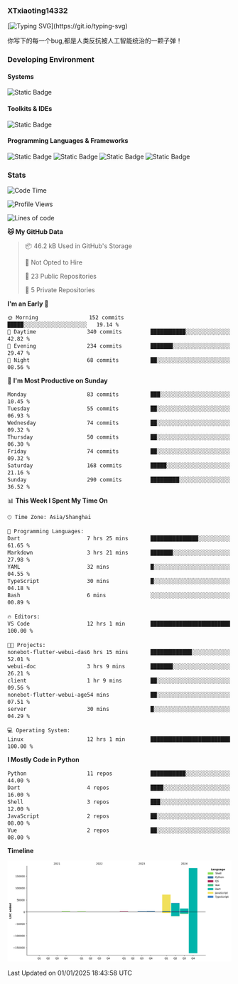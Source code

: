 ### XTxiaoting14332

[![Typing SVG](https://readme-typing-svg.herokuapp.com?font=JetBrians+Mono&pause=1000&random=false&width=435&lines=Hello+World!)](https://git.io/typing-svg)

你写下的每一个bug,都是人类反抗被人工智能统治的一颗子弹！

### Developing Environment

#### Systems

![Static Badge](https://img.shields.io/badge/Ubuntu-%20?style=flat-square&logo=ubuntu&logoColor=white&color=E34F26)

#### Toolkits & IDEs

![Static Badge](https://img.shields.io/badge/Visual%20Studio%20Code-%20?style=flat-square&logo=visualstudiocode&logoColor=white&color=blue)

#### Programming Languages & Frameworks

![Static Badge](https://img.shields.io/badge/Dart-%20?style=flat-square&logo=dart&logoColor=white&color=0175C2)
![Static Badge](https://img.shields.io/badge/Flutter-%20?style=flat-square&logo=flutter&logoColor=white&color=02569B)
![Static Badge](https://img.shields.io/badge/Python-%20?style=flat-square&logo=python&logoColor=white&color=E7A781)
![Static Badge](https://img.shields.io/badge/Bash%20Shell-%20?style=flat-square&logo=shell&logoColor=white&color=49D868)

### Stats

<!--START_SECTION:waka-->
![Code Time](http://img.shields.io/badge/Code%20Time-238%20hrs%2032%20mins-blue)

![Profile Views](http://img.shields.io/badge/Profile%20Views-0-blue)

![Lines of code](https://img.shields.io/badge/From%20Hello%20World%20I%27ve%20Written-317.7%20thousand%20lines%20of%20code-blue)

**🐱 My GitHub Data** 

> 📦 46.2 kB Used in GitHub's Storage 
 > 
> 🚫 Not Opted to Hire
 > 
> 📜 23 Public Repositories 
 > 
> 🔑 5 Private Repositories 
 > 
**I'm an Early 🐤** 

```text
🌞 Morning                152 commits         █████░░░░░░░░░░░░░░░░░░░░   19.14 % 
🌆 Daytime                340 commits         ███████████░░░░░░░░░░░░░░   42.82 % 
🌃 Evening                234 commits         ███████░░░░░░░░░░░░░░░░░░   29.47 % 
🌙 Night                  68 commits          ██░░░░░░░░░░░░░░░░░░░░░░░   08.56 % 
```
📅 **I'm Most Productive on Sunday** 

```text
Monday                   83 commits          ███░░░░░░░░░░░░░░░░░░░░░░   10.45 % 
Tuesday                  55 commits          ██░░░░░░░░░░░░░░░░░░░░░░░   06.93 % 
Wednesday                74 commits          ██░░░░░░░░░░░░░░░░░░░░░░░   09.32 % 
Thursday                 50 commits          ██░░░░░░░░░░░░░░░░░░░░░░░   06.30 % 
Friday                   74 commits          ██░░░░░░░░░░░░░░░░░░░░░░░   09.32 % 
Saturday                 168 commits         █████░░░░░░░░░░░░░░░░░░░░   21.16 % 
Sunday                   290 commits         █████████░░░░░░░░░░░░░░░░   36.52 % 
```


📊 **This Week I Spent My Time On** 

```text
🕑︎ Time Zone: Asia/Shanghai

💬 Programming Languages: 
Dart                     7 hrs 25 mins       ███████████████░░░░░░░░░░   61.65 % 
Markdown                 3 hrs 21 mins       ███████░░░░░░░░░░░░░░░░░░   27.98 % 
YAML                     32 mins             █░░░░░░░░░░░░░░░░░░░░░░░░   04.55 % 
TypeScript               30 mins             █░░░░░░░░░░░░░░░░░░░░░░░░   04.18 % 
Bash                     6 mins              ░░░░░░░░░░░░░░░░░░░░░░░░░   00.89 % 

🔥 Editors: 
VS Code                  12 hrs 1 min        █████████████████████████   100.00 % 

🐱‍💻 Projects: 
nonebot-flutter-webui-das6 hrs 15 mins       █████████████░░░░░░░░░░░░   52.01 % 
webui-doc                3 hrs 9 mins        ███████░░░░░░░░░░░░░░░░░░   26.21 % 
client                   1 hr 9 mins         ██░░░░░░░░░░░░░░░░░░░░░░░   09.56 % 
nonebot-flutter-webui-age54 mins             ██░░░░░░░░░░░░░░░░░░░░░░░   07.51 % 
server                   30 mins             █░░░░░░░░░░░░░░░░░░░░░░░░   04.29 % 

💻 Operating System: 
Linux                    12 hrs 1 min        █████████████████████████   100.00 % 
```

**I Mostly Code in Python** 

```text
Python                   11 repos            ███████████░░░░░░░░░░░░░░   44.00 % 
Dart                     4 repos             ████░░░░░░░░░░░░░░░░░░░░░   16.00 % 
Shell                    3 repos             ███░░░░░░░░░░░░░░░░░░░░░░   12.00 % 
JavaScript               2 repos             ██░░░░░░░░░░░░░░░░░░░░░░░   08.00 % 
Vue                      2 repos             ██░░░░░░░░░░░░░░░░░░░░░░░   08.00 % 
```



**Timeline**

![Lines of Code chart](https://raw.githubusercontent.com/XTxiaoting14332/XTxiaoting14332/main/assets/bar_graph.png)


 Last Updated on 01/01/2025 18:43:58 UTC
<!--END_SECTION:waka-->